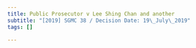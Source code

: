 ```yaml
---
title: Public Prosecutor v Lee Shing Chan and another
subtitle: "[2019] SGMC 38 / Decision Date: 19\_July\_2019"
tags: []

---
```

